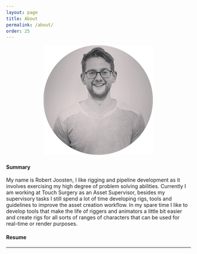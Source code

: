 ```yaml
---
layout: page
title: About
permalink: /about/
order: 25
---
```


<p align="center"><img src="/img/profile.png"></p>
<h4>Summary</h4>
<p class="justify">My name is Robert Joosten, I like rigging and pipeline development as it involves exercising my high degree of problem solving abilities. Currently I am working at Touch Surgery as an Asset Supervisor, besides my supervisory tasks I still spend a lot of time developing rigs, tools and guidelines to improve the asset creation workflow. In my spare time I like to develop tools that make the life of riggers and animators a little bit easier and create rigs for all sorts of ranges of characters that can be used for real-time or render purposes.</p>

<h4>Resume</h4>
<span class="contacticon">
<a href="../pdf/robert_joosten_resume.pdf"><i class="fa fa-file-pdf-o"></i></a>
</span>
<hr/>
<span class="contacticon center">
	<a href="mailto:rwm.joosten@gmail.com"><i class="fa fa-envelope-square"></i></a>
    <a href="https://www.linkedin.com/in/rwmjoosten/" target="_blank"><i class="fa fa-linkedin-square"></i></a>
	<a href="https://github.com/robertjoosten" target="_blank"><i class="fa fa-github-square"></i></a>
    <a href="https://vimeo.com/rjoosten" target="_blank"><i class="fa fa-vimeo-square"></i></a>
    <a href="https://gumroad.com/robertjoosten" target="_blank"><i class="fa fa-shopping-cart"></i></a>
    <a href="https://www.instagram.com/robertoj00/" target="_blank"><i class="fa fa-instagram"></i></a>
</span>
